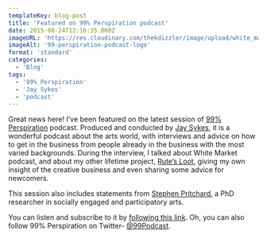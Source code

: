 ```yaml
---
templateKey: blog-post
title: 'Featured on 99% Perspiration podcast'
date: 2015-08-24T12:16:35.000Z
imageURL: 'https://res.cloudinary.com/thekdizzler/image/upload/white_market/2015/08/99podcast.png'
imageAlt: '99-perspiration-podcast-logo'
format: 'standard'
categories:
  - 'Blog'
tags:
  - '99% Perspiration'
  - 'Jay Sykes'
  - 'podcast'
---
```


Great news here! I’ve been featured on the latest session of [99% Perspiration](http://99podcast.com/2015/08/21/episode-18-never-stop/) podcast. Produced and conducted by [Jay Sykes](https://www.facebook.com/jaysykesmedia), it is a wonderful podcast about the arts world, with interviews and advice on how to get in the business from people already in the business with the most varied backgrounds. During the interview, I talked about White Market podcast, and about my other lifetime project, [Rute’s Loot](http://www.rutesloot.co.uk/), giving my own insight of the creative business and even sharing some advice for newcomers.

This session also includes statements from [Stephen Pritchard](https://twitter.com/etiennelefleur), a PhD researcher in socially engaged and participatory arts.

You can listen and subscribe to it by [following this link](https://itunes.apple.com/gb/podcast/99-perspiration/id991555789?mt=2). Oh, you can also follow 99% Perspiration on Twitter- [@99Podcast](https://twitter.com/99Podcast).
